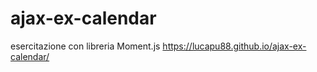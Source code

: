 # ajax-ex-calendar
esercitazione con libreria Moment.js
https://lucapu88.github.io/ajax-ex-calendar/
